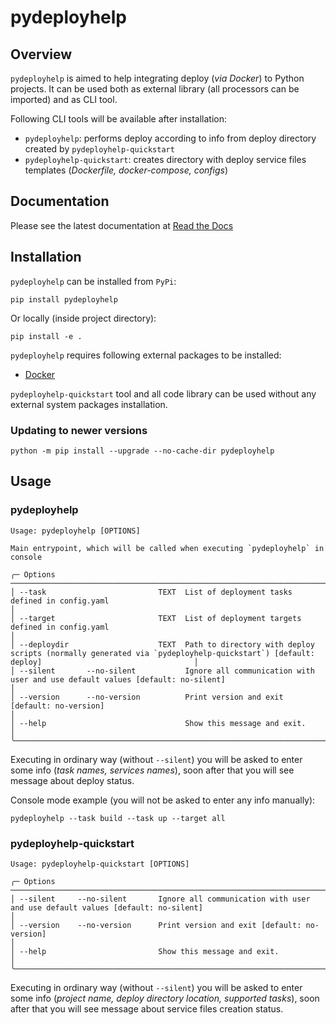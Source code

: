 # pydeployhelp

## Overview

`pydeployhelp` is aimed to help integrating deploy (*via Docker*) to Python projects. It can be used both as
external library (all processors can be imported) and as CLI tool.

Following CLI tools will be available after installation:

- `pydeployhelp`: performs deploy according to info from deploy directory created by `pydeployhelp-quickstart`
- `pydeployhelp-quickstart`: creates directory with deploy service files templates (*Dockerfile, docker-compose, configs*)

## Documentation

Please see the latest documentation at [Read the Docs](https://pydeployhelp.readthedocs.io/)

## Installation

`pydeployhelp` can be installed from `PyPi`:

```shell
pip install pydeployhelp
```

Or locally (inside project directory):

```shell
pip install -e .
```

`pydeployhelp` requires following external packages to be installed:

- [Docker](https://docs.docker.com/)

`pydeployhelp-quickstart` tool and all code library can be used without any external system packages installation.

### Updating to newer versions

```shell
python -m pip install --upgrade --no-cache-dir pydeployhelp
```

## Usage

### pydeployhelp

```text
Usage: pydeployhelp [OPTIONS]                                                                                                                                                      

Main entrypoint, which will be called when executing `pydeployhelp` in console                                                                                                     

╭─ Options ────────────────────────────────────────────────────────────────────────────────────────────────────────────────────────────────────────────────────────────────────────╮
│ --task                         TEXT  List of deployment tasks defined in config.yaml                                                                                             │
│ --target                       TEXT  List of deployment targets defined in config.yaml                                                                                           │
│ --deploydir                    TEXT  Path to directory with deploy scripts (normally generated via `pydeployhelp-quickstart`) [default: deploy]                                  │
│ --silent       --no-silent           Ignore all communication with user and use default values [default: no-silent]                                                              │
│ --version      --no-version          Print version and exit [default: no-version]                                                                                                │
│ --help                               Show this message and exit.                                                                                                                 │
╰──────────────────────────────────────────────────────────────────────────────────────────────────────────────────────────────────────────────────────────────────────────────────╯
```

Executing in ordinary way (without `--silent`) you will be asked to enter some info
(*task names, services names*),
soon after that you will see message about deploy status.

Console mode example (you will not be asked to enter any info manually):

```shell
pydeployhelp --task build --task up --target all
```

### pydeployhelp-quickstart

```text
Usage: pydeployhelp-quickstart [OPTIONS]                                                                                                                                           

╭─ Options ────────────────────────────────────────────────────────────────────────────────────────────────────────────────────────────────────────────────────────────────────────╮
│ --silent     --no-silent       Ignore all communication with user and use default values [default: no-silent]                                                                    │
│ --version    --no-version      Print version and exit [default: no-version]                                                                                                      │
│ --help                         Show this message and exit.                                                                                                                       │
╰──────────────────────────────────────────────────────────────────────────────────────────────────────────────────────────────────────────────────────────────────────────────────╯
```

Executing in ordinary way (without `--silent`) you will be asked to enter some info
(*project name, deploy directory location, supported tasks*),
soon after that you will see message about service files creation status.
